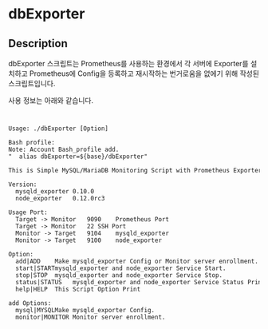 # dbExporter
## Description
dbExporter 스크립트는 Prometheus를 사용하는 환경에서 각 서버에 Exporter를 설치하고 Prometheus에 Config을 등록하고 재시작하는 번거로움을 없에기 위해 작성된 스크립트입니다. 

사용 정보는 아래와 같습니다. 
<code>
<pre>
Usage: ./dbExporter [Option]

Bash profile:
Note: Account Bash_profile add.
"  alias dbExporter=${base}/dbExporter"

This is Simple MySQL/MariaDB Monitoring Script with Prometheus Exporter.

Version:
  mysqld_exporter 0.10.0
  node_exporter   0.12.0rc3

Usage Port:
  Target -> Monitor   9090    Prometheus Port
  Target -> Monitor   22 SSH Port
  Monitor -> Target   9104    mysqld_exporter
  Monitor -> Target   9100    node_exporter

Option:
  add|ADD    Make mysqld_exporter Config or Monitor server enrollment.
  start|STARTmysqld_exporter and node_exporter Service Start.
  stop|STOP  mysqld_exporter and node_exporter Service Stop.
  status|STATUS   mysqld_exporter and node_exporter Service Status Print.
  help|HELP  This Script Option Print

add Options:
  mysql|MYSQLMake mysqld_exporter Config.
  monitor|MONITOR Monitor server enrollment.
</pre>
</code>

